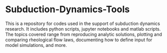 # Subduction-Dynamics-Tools
This is a repository for codes used in the support of subduction dynamics research. It includes python scripts, jupyter notebooks and matlab scripts. The topics covered range from reproducing analytic solutions, plotting and comparing rheological flow laws, documenting how to define input for model simulations, and more. 
